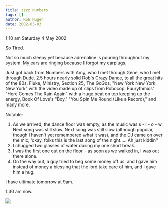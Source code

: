 ```yaml
---
title: zzzz Numbers
tags: []
author: Rob Nugen
date: 2002-05-03
---
```


<p class=date>1:10 am Saturday 4 May 2002</p>

<p>So Tired.</p>

<p>Not so much sleepy yet because adrenaline is pouring throughout my
system.  My ears are ringing because I forgot my earplugs.</p>
 
<p>Just got back from Numbers with Amy, who I met through Gene, who I
met through Dude.  2.5 hours nearly solid Rob's Crazy Dance, to all the
great hits of the 80s.  Fluke, Ministry, Section 25, The GoGos, "New
York New York New York" with the video made up of clips from Robocop,
Euurythmics' "Here Comes The Rain Again" with a huge beat on top
keeping up the energy, Book Of Love's "Boy," "You Spin Me Round (Like a
Record)," and many more.</p>

<p>Notable:</p>

<p><ol><li>As we arrived, the dance floor was empty, as the music was s
- l - o - w.  Next song was still slow.  Next song was still slow
(although popular, though I haven't yet remembered what it was), and
the DJ came on over the mic, 'okay, folks this is the last song of the
night.....    Ah just kiddin''</li>
<li>I chugged two glasses of water during my one short break.</li>
<li>I was the first one out on the floor - as soon as we walked in, I
was out there alone.</li>
<li>On the way out, a guy tried to beg some money off us, and I gave
him instead of money a blessing that the lord take care of him, and I
gave him a hug.</li></ol></p>

<p>I have ultimate tomorrow at 9am.</p>

<p>1:30 am now.</p>

<p><img src="/images/rob/wL-ROB.gif"/></p>

